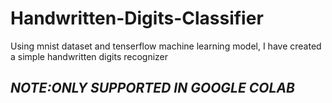 # Handwritten-Digits-Classifier
Using mnist dataset and tenserflow machine learning model, I have created a simple handwritten digits recognizer 
## *NOTE:ONLY SUPPORTED IN GOOGLE COLAB*
